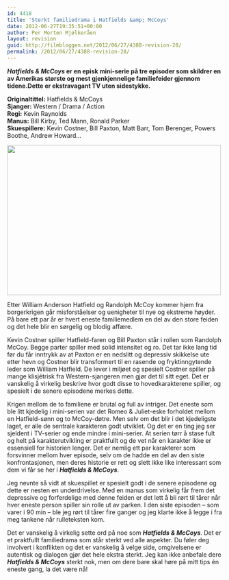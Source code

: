 ```yaml
---
id: 4418
title: 'Sterkt familiedrama i Hatfields &amp; McCoys'
date: 2012-06-27T19:35:51+00:00
author: Per Morten Mjølkeråen
layout: revision
guid: http://filmbloggen.net/2012/06/27/4388-revision-28/
permalink: /2012/06/27/4388-revision-28/
---
```

**_Hatfields & McCoys_ er en episk mini-serie på tre episoder som skildrer en av Amerikas største og mest gjenkjennelige familiefeider gjennom tidene.Dette er ekstravagant TV uten sidestykke.**

**Originaltittel:** Hatfields & McCoys  
**Sjanger:** Western / Drama / Action  
**Regi:** Kevin Raynolds  
**Manus:** Bill Kirby, Ted Mann, Ronald Parker  
**Skuespillere:** Kevin Costner, Bill Paxton, Matt Barr, Tom Berenger, Powers Boothe, Andrew Howard&#8230;

<a href="http://filmbloggen.net/?attachment_id=4389" rel="attachment wp-att-4389"><img class="alignnone size-full wp-image-4389" src="http://filmbloggen.net/wp-content/uploads//2012/06/matt-barr-kevin-costner-hatfields-mccoys-4-for-blog-copy.jpeg" alt="" width="500" height="350" /></a>

Etter William Anderson Hatfield og Randolph McCoy kommer hjem fra borgerkrigen går misforståelser og uenigheter til nye og ekstreme høyder. På bare ett par år er hvert eneste familiemedlem en del av den store feiden og det hele blir en sørgelig og blodig affære.

Kevin Costner spiller Hatfield-faren og Bill Paxton står i rollen som Randolph McCoy. Begge parter spiller med solid intensitet og ro. Det tar ikke lang tid før du får inntrykk av at Paxton er en nedslitt og depressiv skikkelse ute etter hevn og Costner blir transformert til en rasende og fryktinngytende leder som William Hatfield. De lever i miljøet og spesielt Costner spiller på mange klisjétrisk fra Western-sjangeren men gjør det til sitt eget. Det er vanskelig å virkelig beskrive hvor godt disse to hovedkarakterene spiller, og spesielt i de senere episodene merkes dette.

Krigen mellom de to familiene er brutal og full av intriger. Det eneste som ble litt kjedelig i mini-serien var det Romeo & Juliet-eske forholdet mellom en Hatfield-sønn og to McCoy-døtre. Men selv om det blir i det kjedeligste laget, er alle de sentrale karakteren godt utviklet. Og det er en ting jeg ser sjeldent i TV-serier og ende mindre i mini-serier. At serien tørr å stase fult og helt på karakterutvikling er praktfullt og de vet når en karakter ikke er essensiell for historien lenger. Det er nemlig ett par karakterer som forsvinner mellom hver episode, selv om de hadde en del av den siste konfrontasjonen, men deres historie er rett og slett ikke like interessant som dem vi får se her i _**Hatfields & McCoys**_.

Jeg nevnte så vidt at skuespillet er spesielt godt i de senere episodene og dette er nesten en underdrivelse. Med en manus som virkelig får frem det depressive og forferdelige med denne feiden er det lett å bli rørt til tårer når hver eneste person spiller sin rolle ut av parken. I den siste episoden – som varer i 90 min – ble jeg rørt til tårer fire ganger og jeg klarte ikke å legge i fra meg tankene når rulleteksten kom.

Det er vanskelig å virkelig sette ord på noe som _**Hatfields & McCoys**_. Det er et praktfullt familiedrama som står sterkt ved alle aspekter. Du føler deg involvert i konflikten og det er vanskelig å velge side, omgivelsene er autentisk og dialogen gjør det hele ekstra sterkt. Jeg kan ikke anbefale dere _**Hatfields & McCoys**_ sterkt nok, men om dere bare skal høre på mitt tips én eneste gang, la det være nå!